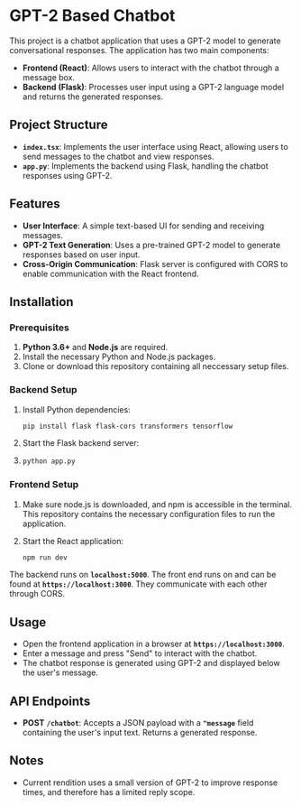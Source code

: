 # GPT-2 Based Chatbot

This project is a chatbot application that uses a GPT-2 model to generate conversational responses. The application has two main components:
- **Frontend (React)**: Allows users to interact with the chatbot through a message box.
- **Backend (Flask)**: Processes user input using a GPT-2 language model and returns the generated responses.

## Project Structure

- **`index.tsx`**: Implements the user interface using React, allowing users to send messages to the chatbot and view responses.
- **`app.py`**: Implements the backend using Flask, handling the chatbot responses using GPT-2.

## Features

- **User Interface**: A simple text-based UI for sending and receiving messages.
- **GPT-2 Text Generation**: Uses a pre-trained GPT-2 model to generate responses based on user input.
- **Cross-Origin Communication**: Flask server is configured with CORS to enable communication with the React frontend.

## Installation

### Prerequisites

1. **Python 3.6+** and **Node.js** are required.
2. Install the necessary Python and Node.js packages.
3. Clone or download this repository containing all neccessary setup files.

### Backend Setup

1. Install Python dependencies:
   ```bash
   pip install flask flask-cors transformers tensorflow

2. Start the Flask backend server:
3. ```bash
   python app.py

### Frontend Setup

1. Make sure node.js is downloaded, and npm is accessible in the terminal. This repository contains the necessary configuration files to run the application. 

2. Start the React application:
   ```bash
   npm run dev

The backend runs on **`localhost:5000`**. The front end runs on and can be found at **`https://localhost:3000`**. They communicate with each other through CORS.

## Usage

- Open the frontend application in a browser at **`https://localhost:3000`**.
- Enter a message and press "Send" to interact with the chatbot.
- The chatbot response is generated using GPT-2 and displayed below the user's message.

## API Endpoints

- **POST** **`/chatbot`**: Accepts a JSON payload with a **`"message`** field containing the user's input text. Returns a generated response.

## Notes

- Current rendition uses a small version of GPT-2 to improve response times, and therefore has a limited reply scope.
